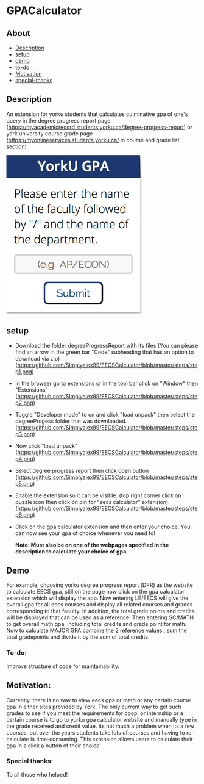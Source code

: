# GPACalculator

## About
* [Description](https://github.com/Simplyalex99/EECSCalculator/blob/master/README.md#description)
* [setup](https://github.com/Simplyalex99/EECSCalculator/blob/master/README.md#setup)
* [demo](https://github.com/Simplyalex99/EECSCalculator/blob/master/README.md#demo)
* [to-do](https://github.com/Simplyalex99/EECSCalculator/blob/master/README.md#to-do)
* [Motivation](https://github.com/Simplyalex99/EECSCalculator/blob/master/README.md#motivation)
* [special-thanks](https://github.com/Simplyalex99/EECSCalculator/blob/master/README.md#special-thanks)

## Description
An extension for yorku students that calculates culminative gpa of one's query in  the degree progress report page (https://myacademicrecord.students.yorku.ca/degree-progress-report) or york university course grade page (https://myonlineservices.students.yorku.ca/ in course and grade list section)  

![](https://github.com/Simplyalex99/EECSCalculator/blob/master/degreeReport/ExtensionUI.png)


## setup
- Download the folder degreeProgressReport with its files (You can please find an arrow in the green bar "Code" subheading that has an option to download via zip)
 (https://github.com/Simplyalex99/EECSCalculator/blob/master/steps/step1.png)

- In the browser go to extensions or in the tool bar click on "Window" then "Extensions"
(https://github.com/Simplyalex99/EECSCalculator/blob/master/steps/step2.png)
- Toggle "Developer mode" to on and click "load unpack" then select the degreeProgess folder that was downloaded.
  (https://github.com/Simplyalex99/EECSCalculator/blob/master/steps/step3.png)
- Now click "load unpack"
 (https://github.com/Simplyalex99/EECSCalculator/blob/master/steps/step4.png)
- Select degree progress report then click open button
(https://github.com/Simplyalex99/EECSCalculator/blob/master/steps/step5.png)
 
- Enable the extension so it can be visible. (top right corner click on puzzle icon then click on pin for "eecs calculator" extension).
(https://github.com/Simplyalex99/EECSCalculator/blob/master/steps/step6.png)
- Click on the gpa calculator extension and then enter your choice. You can now see your gpa of choice whenever you need to!

  **Note: Must also be on one of the webpages specified in the  description to calculate your choice of gpa**

## Demo
For example, choosing yorku degree progress report (DPR) as the website to calculate EECS gpa, still on the page now click on the gpa calculator extension which will display the app. Now entering LE/EECS will give the overall gpa for all eecs courses and display all related courses  and grades corresponding to that faculty. In addition,  the total grade points and credits will be displayed that can be used as a reference. Then entering SC/MATH to get overall math gpa, including total credits and grade point for math. Now to calculate MAJOR GPA combine the 2 reference values , sum the total gradepoints and divide it by the sum of total credits.



### To-do:
Improve structure of code for maintainability.

## Motivation:
Currently, there is no way to view eecs gpa or math  or any certain course gpa in either sites provided by York. The only current way to get such grades to see if you meet the requirements for coop, or internship or a certain course is to go to yorku gpa calculator website and manually type in the grade received and credit value. Its not much a problem when its a few courses, but over the years students take lots of courses and having to re-calculate is time-consuming. This extension allows users to calculate their gpa in a click a button of their choice!

### Special thanks:
To all those who helped!
